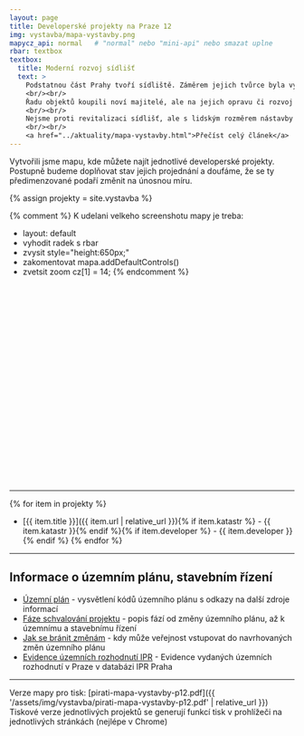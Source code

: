 ```yaml
---
layout: page
title: Developerské projekty na Praze 12
img: vystavba/mapa-vystavby.png
mapycz_api: normal   # "normal" nebo "mini-api" nebo smazat uplne
rbar: textbox
textbox:
  title: Moderní rozvoj sídlišť
  text: >
    Podstatnou část Prahy tvoří sídliště. Záměrem jejich tvůrce byla vyváženost staveb, která společně s hojnou zelení vytvoří na relativně malé ploše přijatelné bydlení pro velký počet obyvatel. Vyšší obytné bloky domů jsou tak vyvažovány nižšími objekty občanské vybavenosti.
    <br/><br/>
    Řadu objektů koupili noví majitelé, ale na jejich opravu či rozvoj nechtějí dát prostředky. Chtějí je zbourat a místo nich postavit výškové objekty bez ohledu, zda zastíní či jinak znehodnotí domy v jejich okolí. Chtějí je vybudovat bez patřičné infrastruktury, vyřešení dopravy atd.
    <br/><br/>
    Nejsme proti revitalizaci sídlišť, ale s lidským rozměrem nástavby několika pater.
    <br/><br/>
    <a href="../aktuality/mapa-vystavby.html">Přečíst celý článek</a>
---
```


Vytvořili jsme mapu, kde můžete najít jednotlivé developerské projekty. Postupně budeme doplňovat stav jejich projednání a doufáme, že se ty předimenzované podaří změnit na únosnou míru.

{% assign projekty = site.vystavba %}

{% comment %}
K udelani velkeho screenshotu mapy je treba:
- layout: default
- vyhodit radek s rbar
- zvysit style="height:650px;"
- zakomentovat mapa.addDefaultControls()
- zvetsit zoom cz[1] = 14;
{% endcomment %}

<div id="mapa" style="height:350px;"></div>
<script type="text/javascript">
const MAPY_API_KEY = "m_FCeS4VbzD5XXQPBKb5eUrRAJ6e5GKYR2UDjwG603E";
var map = L.map('mapa', { scrollWheelZoom: false }).setView([50.006, 14.43], 13);
const tileLayers = {
  'Základní': L.tileLayer(`https://api.mapy.cz/v1/maptiles/basic/256/{z}/{x}/{y}?apikey=${MAPY_API_KEY}`, {
    minZoom: 0,
    maxZoom: 19,
    attribution: '<a href="https://api.mapy.cz/copyright" target="_blank">&copy; Seznam.cz a.s. a další</a>',
}),
  'Letecká': L.tileLayer(`https://api.mapy.cz/v1/maptiles/aerial/256/{z}/{x}/{y}?apikey=${MAPY_API_KEY}`, {
    minZoom: 0,
    maxZoom: 19,
    attribution: '<a href="https://api.mapy.cz/copyright" target="_blank">&copy; Seznam.cz a.s. a další</a>',
}),
};
tileLayers['Základní'].addTo(map);
L.control.layers(tileLayers).addTo(map);

// Mapy.cz require us to place their logo somewhere
const LogoControl = L.Control.extend({
  options: {
    position: 'bottomleft',
  },

  onAdd: function (map) {
    const container = L.DomUtil.create('div');
    const link = L.DomUtil.create('a', '', container);

    link.setAttribute('href', 'http://mapy.cz/');
    link.setAttribute('target', '_blank');
    link.innerHTML = '<img src="https://api.mapy.cz/img/api/logo.svg" />';
    L.DomEvent.disableClickPropagation(link);

    return container;
  },
});
new LogoControl().addTo(map);

{% for item in projekty %}
  {% if item.gps.lat and item.gps.long %}
    L.marker([{{ item.gps.lat }}, {{ item.gps.long }}]).addTo(map)
        .bindTooltip("{{ item.title }}")
        .on('click', function(e) { window.open("{{ item.url | relative_url }}");});
  {% endif %}
{% endfor %}
</script>
- - -

{% for item in projekty %}
 * [{{ item.title }}]({{ item.url | relative_url }}){% if item.katastr %} - {{ item.katastr }}{% endif %}{% if item.developer %} - {{ item.developer }}{% endif %}
{% endfor %}

- - -

## Informace o územním plánu, stavebním řízení

 * [Územní plán](uzemni-plan.html) - vysvětlení kódů územního plánu s odkazy na další zdroje informací
 * [Fáze schvalování projektu](faze-schvalovani.html) - popis fází od změny územního plánu, až k územnímu a stavebnímu řízení
 * [Jak se bránit změnám](zmena-planu.html) - kdy může veřejnost vstupovat do navrhovaných změn územního plánu
 * [Evidence územních rozhodnutí IPR](https://eur.praha.eu) - Evidence vydaných územních rozhodnutí v Praze v databázi IPR Praha

- - -

Verze mapy pro tisk: [pirati-mapa-vystavby-p12.pdf]({{ '/assets/img/vystavba/pirati-mapa-vystavby-p12.pdf' | relative_url }})<br/>
Tiskové verze jednotlivých projektů se generují funkcí tisk v prohlížeči na jednotlivých stránkách (nejlépe v Chrome)
